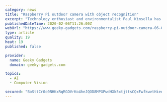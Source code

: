 ```yaml
---
category: news
title: "Raspberry Pi outdoor camera with object recognition"
excerpt: "Technology enthusiast and environmentalist Paul Kinsella has created a new rugged Raspberry Pi outdoor camera that can be powered by a standard 5 volt micro USB or via the company’s 24-36 volt ..."
publishedDateTime: 2020-02-06T11:26:00Z
webUrl: "https://www.geeky-gadgets.com/raspberry-pi-outdoor-camera-06-02-2020/"
type: article
quality: 19
heat: 19
published: false

provider:
  name: Geeky Gadgets
  domain: geeky-gadgets.com

topics:
  - AI
  - Computer Vision

secured: "BoSttCr0o0NHKxRqRGOVrKo4heJQOD8MPGPwdHXk5xtjttsCQxFwfkwvtHieqNDHI5/JGU7vJ74K1pm5wEAwgNjLgLVLDs6btBdTyHPfr4VbLk1lNRlDJ9dTEyDdnZHb7sTRyqVN1ge6NxkZdCs8LpbdtrkaWjks27T2HWERoRlhR1/nA3KdRq+fNKjaxSsSb6ZAcdmIGRmO87sIOu3Xp6pXckJowLwbgZ2TaE9f+KBbKRbB0xTYKPynH7XRPYI+IRQ0/c8CuZmm6COtO6RZzfGKXaDsPNC4KJgt39beqMQVYw0NPK3A5dPOqR7SoNxK;FTL1PmLrYvZqHqx7u4pwnA=="
---
```


